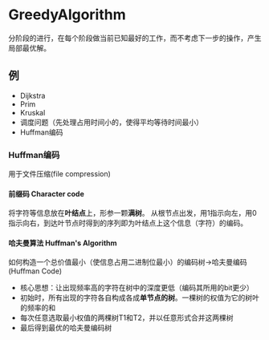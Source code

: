 # GreedyAlgorithm
分阶段的进行，在每个阶段做当前已知最好的工作，而不考虑下一步的操作，产生局部最优解。

## 例
* Dijkstra
* Prim
* Kruskal
* 调度问题（先处理占用时间小的，使得平均等待时间最小）
* Huffman编码

### Huffman编码
用于文件压缩(file compression)
#### 前缀码 Character code
将字符等信息放在**叶结点**上，形参一颗**满树**。
从根节点出发，用1指示向左，用0指示向右，到达叶节点时得到的序列即为叶结点上这个信息（字符）的编码。
#### 哈夫曼算法 Huffman's Algorithm
如何构造一个总价值最小（使信息占用二进制位最小）的编码树->哈夫曼编码(Huffman Code)
* 核心思想：让出现频率高的字符在树中的深度更低（编码其所用的bit更少）
* 初始时，所有出现的字符各自构成各成**单节点的树**。一棵树的权值为它的树叶的频率的和
* 每次任意选取最小权值的两棵树T1和T2，并以任意形式合并这两棵树
* 最后得到最优的哈夫曼编码树
